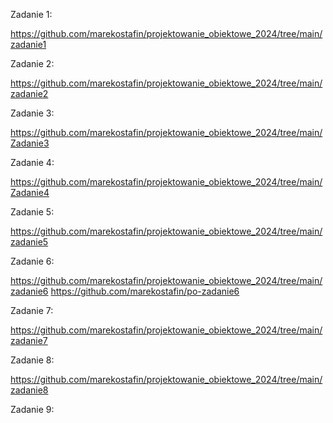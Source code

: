 Zadanie 1:

https://github.com/marekostafin/projektowanie_obiektowe_2024/tree/main/zadanie1


Zadanie 2:

https://github.com/marekostafin/projektowanie_obiektowe_2024/tree/main/zadanie2


Zadanie 3:

https://github.com/marekostafin/projektowanie_obiektowe_2024/tree/main/Zadanie3


Zadanie 4:

https://github.com/marekostafin/projektowanie_obiektowe_2024/tree/main/Zadanie4

Zadanie 5:

https://github.com/marekostafin/projektowanie_obiektowe_2024/tree/main/zadanie5

Zadanie 6:

https://github.com/marekostafin/projektowanie_obiektowe_2024/tree/main/zadanie6
https://github.com/marekostafin/po-zadanie6

Zadanie 7:

https://github.com/marekostafin/projektowanie_obiektowe_2024/tree/main/zadanie7

Zadanie 8:

https://github.com/marekostafin/projektowanie_obiektowe_2024/tree/main/zadanie8

Zadanie 9:

